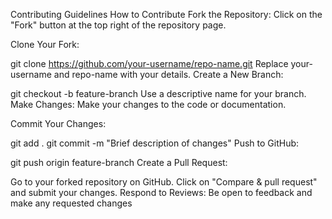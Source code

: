 Contributing Guidelines
How to Contribute
Fork the Repository: Click on the "Fork" button at the top right of the repository page.

Clone Your Fork:

git clone https://github.com/your-username/repo-name.git
Replace your-username and repo-name with your details.
Create a New Branch:

git checkout -b feature-branch
Use a descriptive name for your branch.
Make Changes: Make your changes to the code or documentation.

Commit Your Changes:

git add .
git commit -m "Brief description of changes"
Push to GitHub:

git push origin feature-branch
Create a Pull Request:

Go to your forked repository on GitHub.
Click on "Compare & pull request" and submit your changes.
Respond to Reviews: Be open to feedback and make any requested changes
